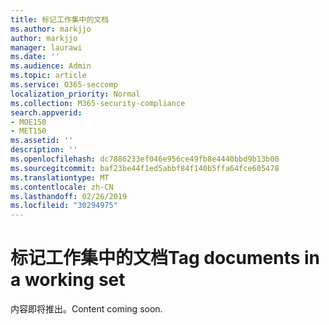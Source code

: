 ```yaml
---
title: 标记工作集中的文档
ms.author: markjjo
author: markjjo
manager: laurawi
ms.date: ''
ms.audience: Admin
ms.topic: article
ms.service: O365-seccomp
localization_priority: Normal
ms.collection: M365-security-compliance
search.appverid:
- MOE150
- MET150
ms.assetid: ''
description: ''
ms.openlocfilehash: dc7886233ef046e956ce49fb8e4440bbd9b13b00
ms.sourcegitcommit: baf23be44f1ed5abbf84f140b5ffa64fce605478
ms.translationtype: MT
ms.contentlocale: zh-CN
ms.lasthandoff: 02/26/2019
ms.locfileid: "30294975"
---
```

# <a name="tag-documents-in-a-working-set"></a><span data-ttu-id="9db2a-102">标记工作集中的文档</span><span class="sxs-lookup"><span data-stu-id="9db2a-102">Tag documents in a working set</span></span>

<span data-ttu-id="9db2a-103">内容即将推出。</span><span class="sxs-lookup"><span data-stu-id="9db2a-103">Content coming soon.</span></span>